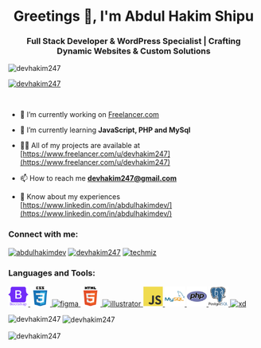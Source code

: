 <h1 align="center">Greetings 👋, I'm Abdul Hakim Shipu</h1>
<h3 align="center">Full Stack Developer & WordPress Specialist | Crafting Dynamic Websites & Custom Solutions</h3>

<p align="left"> <img src="https://komarev.com/ghpvc/?username=devhakim247&label=Profile%20views&color=0e75b6&style=flat" alt="devhakim247" /> </p>

<p align="left"> <a href="https://github.com/ryo-ma/github-profile-trophy"><img src="https://github-profile-trophy.vercel.app/?username=devhakim247" alt="devhakim247" /></a> </p>

<p align="left"> <a href="https://twitter.com/" target="blank"><img src="https://img.shields.io/twitter/follow/?logo=twitter&style=for-the-badge" alt="" /></a> </p>

- 🔭 I’m currently working on [Freelancer.com](www.freelancer.com/devhakim247)

- 🌱 I’m currently learning **JavaScript, PHP and MySql**

- 👨‍💻 All of my projects are available at [https://www.freelancer.com/u/devhakim247](https://www.freelancer.com/u/devhakim247)

- 📫 How to reach me **devhakim247@gmail.com**

- 📄 Know about my experiences [https://www.linkedin.com/in/abdulhakimdev/](https://www.linkedin.com/in/abdulhakimdev/)

<h3 align="left">Connect with me:</h3>
<p align="left">
<a href="https://linkedin.com/in/abdulhakimdev" target="blank"><img align="center" src="https://raw.githubusercontent.com/rahuldkjain/github-profile-readme-generator/master/src/images/icons/Social/linked-in-alt.svg" alt="abdulhakimdev" height="30" width="40" /></a>
<a href="https://fb.com/devhakim247" target="blank"><img align="center" src="https://raw.githubusercontent.com/rahuldkjain/github-profile-readme-generator/master/src/images/icons/Social/facebook.svg" alt="devhakim247" height="30" width="40" /></a>
<a href="https://www.youtube.com/c/techmiz" target="blank"><img align="center" src="https://raw.githubusercontent.com/rahuldkjain/github-profile-readme-generator/master/src/images/icons/Social/youtube.svg" alt="techmiz" height="30" width="40" /></a>
</p>

<h3 align="left">Languages and Tools:</h3>
<p align="left"> <a href="https://getbootstrap.com" target="_blank" rel="noreferrer"> <img src="https://raw.githubusercontent.com/devicons/devicon/master/icons/bootstrap/bootstrap-plain-wordmark.svg" alt="bootstrap" width="40" height="40"/> </a> <a href="https://www.w3schools.com/css/" target="_blank" rel="noreferrer"> <img src="https://raw.githubusercontent.com/devicons/devicon/master/icons/css3/css3-original-wordmark.svg" alt="css3" width="40" height="40"/> </a> <a href="https://www.figma.com/" target="_blank" rel="noreferrer"> <img src="https://www.vectorlogo.zone/logos/figma/figma-icon.svg" alt="figma" width="40" height="40"/> </a> <a href="https://www.w3.org/html/" target="_blank" rel="noreferrer"> <img src="https://raw.githubusercontent.com/devicons/devicon/master/icons/html5/html5-original-wordmark.svg" alt="html5" width="40" height="40"/> </a> <a href="https://www.adobe.com/in/products/illustrator.html" target="_blank" rel="noreferrer"> <img src="https://www.vectorlogo.zone/logos/adobe_illustrator/adobe_illustrator-icon.svg" alt="illustrator" width="40" height="40"/> </a> <a href="https://developer.mozilla.org/en-US/docs/Web/JavaScript" target="_blank" rel="noreferrer"> <img src="https://raw.githubusercontent.com/devicons/devicon/master/icons/javascript/javascript-original.svg" alt="javascript" width="40" height="40"/> </a> <a href="https://www.mysql.com/" target="_blank" rel="noreferrer"> <img src="https://raw.githubusercontent.com/devicons/devicon/master/icons/mysql/mysql-original-wordmark.svg" alt="mysql" width="40" height="40"/> </a> <a href="https://www.php.net" target="_blank" rel="noreferrer"> <img src="https://raw.githubusercontent.com/devicons/devicon/master/icons/php/php-original.svg" alt="php" width="40" height="40"/> </a> <a href="https://www.postgresql.org" target="_blank" rel="noreferrer"> <img src="https://raw.githubusercontent.com/devicons/devicon/master/icons/postgresql/postgresql-original-wordmark.svg" alt="postgresql" width="40" height="40"/> </a> <a href="https://www.adobe.com/products/xd.html" target="_blank" rel="noreferrer"> <img src="https://cdn.worldvectorlogo.com/logos/adobe-xd.svg" alt="xd" width="40" height="40"/> </a> </p>

<p><img align="left" src="https://github-readme-stats.vercel.app/api/top-langs?username=devhakim247&show_icons=true&locale=en&layout=compact" alt="devhakim247" /></p>

<p>&nbsp;<img align="center" src="https://github-readme-stats.vercel.app/api?username=devhakim247&show_icons=true&locale=en" alt="devhakim247" /></p>

<p><img align="center" src="https://github-readme-streak-stats.herokuapp.com/?user=devhakim247&" alt="devhakim247" /></p>
